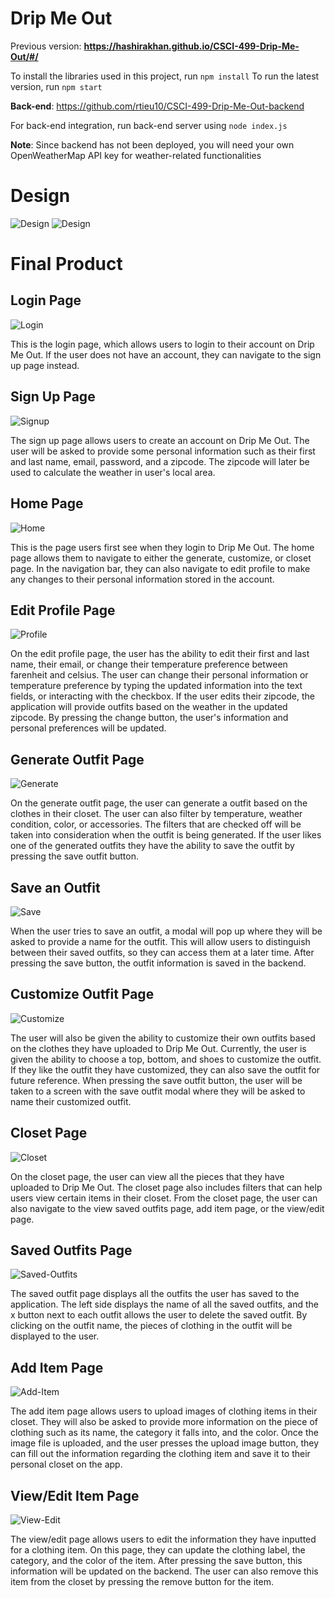# Drip Me Out

Previous version: **https://hashirakhan.github.io/CSCI-499-Drip-Me-Out/#/**

To install the libraries used in this project, run `npm install`
To run the latest version, run `npm start`

**Back-end**: https://github.com/rtieu10/CSCI-499-Drip-Me-Out-backend

  For back-end integration, run back-end server using `node index.js`

  **Note**: Since backend has not been deployed, you will need your own OpenWeatherMap API key for weather-related functionalities

# Design

![Design](https://github.com/HashirAKhan/CSCI-499-Drip-Me-Out/blob/main/ReadMeAssets/Design.gif)
![Design](https://github.com/HashirAKhan/CSCI-499-Drip-Me-Out/blob/main/ReadMeAssets/DesignScreenshot.png)

# Final Product

## Login Page
![Login](https://github.com/HashirAKhan/CSCI-499-Drip-Me-Out/blob/main/ReadMeAssets/loginpage.png)

This is the login page, which allows users to login to their account on Drip Me Out. If the user does not have an account, they can navigate to the sign up page instead.

## Sign Up Page
![Signup](https://github.com/HashirAKhan/CSCI-499-Drip-Me-Out/blob/main/ReadMeAssets/signup.png)

The sign up page allows users to create an account on Drip Me Out. The user will be asked to provide some personal information such as their first and last name, email, password, and a zipcode. The zipcode will later be used to calculate the weather in user's local area.

## Home Page
![Home](https://github.com/HashirAKhan/CSCI-499-Drip-Me-Out/blob/main/ReadMeAssets/home.png)

This is the page users first see when they login to Drip Me Out. The home page allows them to navigate to either the generate, customize, or closet page. In the navigation bar, they can also navigate to edit profile to make any changes to their personal information stored in the account.

## Edit Profile Page
![Profile](https://github.com/HashirAKhan/CSCI-499-Drip-Me-Out/blob/main/ReadMeAssets/profilepage.png)

On the edit profile page, the user has the ability to edit their first and last name, their email, or change their temperature preference between farenheit and celsius. The user can change their personal information or temperature preference by typing the updated information into the text fields, or interacting with the checkbox. If the user edits their zipcode, the application will provide outfits based on the weather in the updated zipcode. By pressing the change button, the user's information and personal preferences will be updated.

## Generate Outfit Page
![Generate](https://github.com/HashirAKhan/CSCI-499-Drip-Me-Out/blob/main/ReadMeAssets/generateoutfit.png)

On the generate outfit page, the user can generate a outfit based on the clothes in their closet. The user can also filter by temperature, weather condition, color, or accessories. The filters that are checked off will be taken into consideration when the outfit is being generated. If the user likes one of the generated outfits they have the ability to save the outfit by pressing the save outfit button.

## Save an Outfit
![Save](https://github.com/HashirAKhan/CSCI-499-Drip-Me-Out/blob/main/ReadMeAssets/savemodal.png)

When the user tries to save an outfit, a modal will pop up where they will be asked to provide a name for the outfit. This will allow users to distinguish between their saved outfits, so they can access them at a later time. After pressing the save button, the outfit information is saved in the backend.

## Customize Outfit Page
![Customize](https://github.com/HashirAKhan/CSCI-499-Drip-Me-Out/blob/main/ReadMeAssets/customizeoutfit.png)

The user will also be given the ability to customize their own outfits based on the clothes they have uploaded to Drip Me Out. Currently, the user is given the ability to choose a top, bottom, and shoes to customize the outfit. If they like the outfit they have customized, they can also save the outfit for future reference. When pressing the save outfit button, the user will be taken to a screen with the save outfit modal where they will be asked to name their customized outfit.

## Closet Page

![Closet](https://github.com/HashirAKhan/CSCI-499-Drip-Me-Out/blob/main/ReadMeAssets/closet.png)

On the closet page, the user can view all the pieces that they have uploaded to Drip Me Out. The closet page also includes filters that can help users view certain items in their closet. From the closet page, the user can also navigate to the view saved outfits page, add item page, or the view/edit page.

## Saved Outfits Page
![Saved-Outfits](https://github.com/HashirAKhan/CSCI-499-Drip-Me-Out/blob/main/ReadMeAssets/savedoutfit.png)

The saved outfit page displays all the outfits the user has saved to the application. The left side displays the name of all the saved outfits, and the x button next to each outfit allows the user to delete the saved outfit. By clicking on the outfit name, the pieces of clothing in the outfit will be displayed to the user.

## Add Item Page
![Add-Item](https://github.com/HashirAKhan/CSCI-499-Drip-Me-Out/blob/main/ReadMeAssets/additem.png)

The add item page allows users to upload images of clothing items in their closet. They will also be asked to provide more information on the piece of clothing such as its name, the category it falls into, and the color. Once the image file is uploaded, and the user presses the upload image button, they can fill out the information regarding the clothing item and save it to their personal closet on the app.

## View/Edit Item Page
![View-Edit](https://github.com/HashirAKhan/CSCI-499-Drip-Me-Out/blob/main/ReadMeAssets/view-edit.png)

The view/edit page allows users to edit the information they have inputted for a clothing item. On this page, they can update the clothing label, the category, and the color of the item. After pressing the save button, this information will be updated on the backend. The user can also remove this item from the closet by pressing the remove button for the item.
